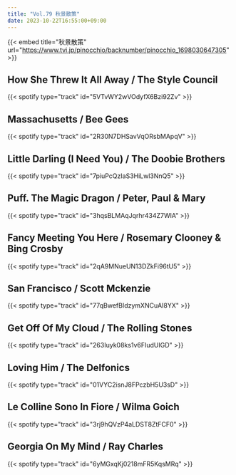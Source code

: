 ```yaml
---
title: "Vol.79 秋景散策"
date: 2023-10-22T16:55:00+09:00
---
```


{{< embed title="秋景散策" url="https://www.tvi.jp/pinocchio/backnumber/pinocchio_1698030647305" >}}

## How She Threw It All Away / The Style Council
{{< spotify type="track" id="5VTvWY2wVOdyfX6Bzi92Zv" >}}

## Massachusetts / Bee Gees
{{< spotify type="track" id="2R30N7DHSavVqORsbMApqV" >}}

## Little Darling (I Need You) / The Doobie Brothers
{{< spotify type="track" id="7piuPcQzIaS3HiLwl3NnQ5" >}}

## Puff. The Magic Dragon / Peter, Paul & Mary
{{< spotify type="track" id="3hqsBLMAqJqrhr434Z7WlA" >}}

## Fancy Meeting You Here / Rosemary Clooney & Bing Crosby
{{< spotify type="track" id="2qA9MNueUN13DZkFi96tU5" >}}

## San Francisco / Scott Mckenzie
{{< spotify type="track" id="77qBwefBIdzymXNCuAI8YX" >}}

## Get Off Of My Cloud / The Rolling Stones
{{< spotify type="track" id="263Iuyk08ks1v6FIudUIGD" >}}

## Loving Him / The Delfonics
{{< spotify type="track" id="01VYC2isnJ8FPczbH5U3sD" >}}

## Le Colline Sono In Fiore / Wilma Goich
{{< spotify type="track" id="3rj9hQVzP4aLDST8ZtFCF0" >}}

## Georgia On My Mind / Ray Charles
{{< spotify type="track" id="6yMGxqKj0218mFR5KqsMRq" >}}